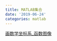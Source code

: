 ```yaml
---
title: MATLAB集合
date: '2019-06-24'
categories: matlab
---
```




[画数学坐标系_函数图像](/static/plotMathfun.html)


